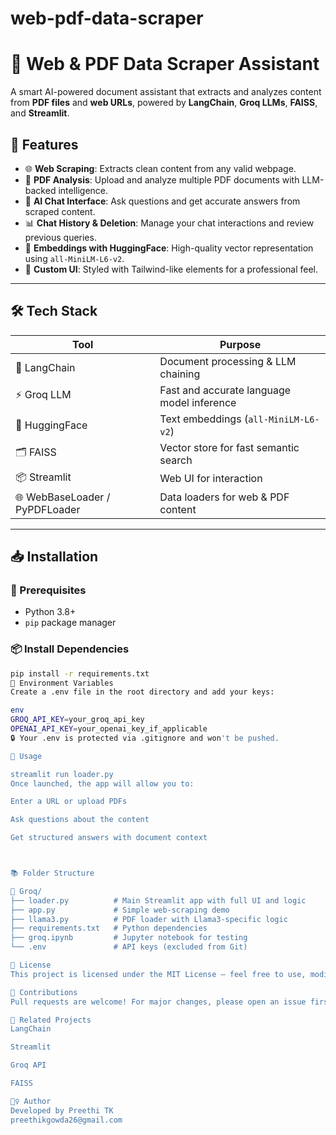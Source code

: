 # web-pdf-data-scraper

# 📄 Web & PDF Data Scraper Assistant

A smart AI-powered document assistant that extracts and analyzes content from **PDF files** and **web URLs**, powered by **LangChain**, **Groq LLMs**, **FAISS**, and **Streamlit**.

## 🚀 Features

- 🌐 **Web Scraping**: Extracts clean content from any valid webpage.
- 📄 **PDF Analysis**: Upload and analyze multiple PDF documents with LLM-backed intelligence.
- 💬 **AI Chat Interface**: Ask questions and get accurate answers from scraped content.
- 📊 **Chat History & Deletion**: Manage your chat interactions and review previous queries.
- 🧠 **Embeddings with HuggingFace**: High-quality vector representation using `all-MiniLM-L6-v2`.
- 🎨 **Custom UI**: Styled with Tailwind-like elements for a professional feel.

---

## 🛠️ Tech Stack

| Tool          | Purpose                                      |
|---------------|----------------------------------------------|
| 🧠 LangChain   | Document processing & LLM chaining           |
| ⚡ Groq LLM    | Fast and accurate language model inference   |
| 🧬 HuggingFace | Text embeddings (`all-MiniLM-L6-v2`)         |
| 🗂️ FAISS       | Vector store for fast semantic search        |
| 📦 Streamlit   | Web UI for interaction                      |
| 🌐 WebBaseLoader / PyPDFLoader | Data loaders for web & PDF content |

---

## 📥 Installation

### 🔧 Prerequisites

- Python 3.8+
- `pip` package manager

### 📦 Install Dependencies

```bash
pip install -r requirements.txt
🔐 Environment Variables
Create a .env file in the root directory and add your keys:

env
GROQ_API_KEY=your_groq_api_key
OPENAI_API_KEY=your_openai_key_if_applicable
🔒 Your .env is protected via .gitignore and won't be pushed.

🧪 Usage

streamlit run loader.py
Once launched, the app will allow you to:

Enter a URL or upload PDFs

Ask questions about the content

Get structured answers with document context



📚 Folder Structure

📁 Groq/
├── loader.py          # Main Streamlit app with full UI and logic
├── app.py             # Simple web-scraping demo
├── llama3.py          # PDF loader with Llama3-specific logic
├── requirements.txt   # Python dependencies
├── groq.ipynb         # Jupyter notebook for testing
└── .env               # API keys (excluded from Git)

📝 License
This project is licensed under the MIT License – feel free to use, modify, and share with attribution.

🤝 Contributions
Pull requests are welcome! For major changes, please open an issue first to discuss what you’d like to change.

🔗 Related Projects
LangChain

Streamlit

Groq API

FAISS

🙋‍♀️ Author
Developed by Preethi TK
preethikgowda26@gmail.com
